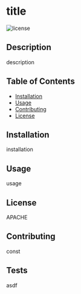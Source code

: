 # title

![license](https://img.shields.io/static/v1?label=license&message=APACHE&color=blue)

## Description
description

## Table of Contents
* [Installation](#installation)
* [Usage](#usage)
* [Contributing](#contributing)
* [License](#license)

## Installation
installation

## Usage
usage

## License
APACHE

## Contributing
const

## Tests
asdf

